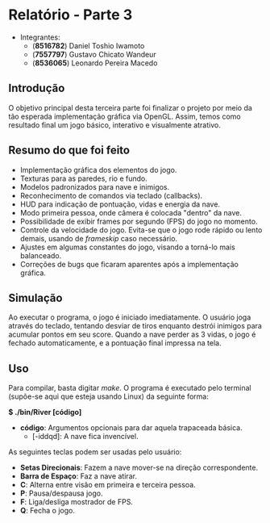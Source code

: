 Relatório - Parte 3
===================

  - Integrantes:
    - (**8516782**) Daniel Toshio Iwamoto
    - (**7557797**) Gustavo Chicato Wandeur
    - (**8536065**) Leonardo Pereira Macedo

Introdução
----------
  O objetivo principal desta terceira parte foi finalizar o projeto por meio da tão esperada implementação gráfica via OpenGL. Assim, temos como resultado final um jogo básico, interativo e visualmente atrativo.
  
Resumo do que foi feito
-----------------------
  - Implementação gráfica dos elementos do jogo.
  - Texturas para as paredes, rio e fundo.
  - Modelos padronizados para nave e inimigos.
  - Reconhecimento de comandos via teclado (callbacks).
  - HUD para indicação de pontuação, vidas e energia da nave.
  - Modo primeira pessoa, onde câmera é colocada "dentro" da nave.
  - Possibilidade de exibir frames por segundo (FPS) do jogo no momento.
  - Controle da velocidade do jogo. Evita-se que o jogo rode rápido ou lento demais, usando de *frameskip* caso necessário.
  - Ajustes em algumas constantes do jogo, visando a torná-lo mais balanceado.
  - Correções de bugs que ficaram aparentes após a implementação gráfica.
 
Simulação
---------
  Ao executar o programa, o jogo é iniciado imediatamente. O usuário joga através do teclado, tentando desviar de tiros enquanto destrói inimigos para acumular pontos em seu score. Quando a nave perder as 3 vidas, o jogo é fechado automaticamente, e a pontuação final impressa na tela.

Uso
---
  Para compilar, basta digitar *make*.
  O programa é executado pelo terminal (supõe-se aqui que esteja usando Linux) da seguinte forma:

  **$ ./bin/River [código]**
  - **código**: Argumentos opcionais para dar aquela trapaceada básica.
    + [-iddqd]: A nave fica invencível.
  
As seguintes teclas podem ser usadas pelo usuário:
  - **Setas Direcionais**: Fazem a nave mover-se na direção correspondente.
  - **Barra de Espaço**: Faz a nave atirar.
  - **C**: Alterna entre visão em primeira e terceira pessoa.
  - **P**: Pausa/despausa jogo.
  - **F**: Liga/desliga mostrador de FPS.
  - **Q**: Fecha o jogo.
